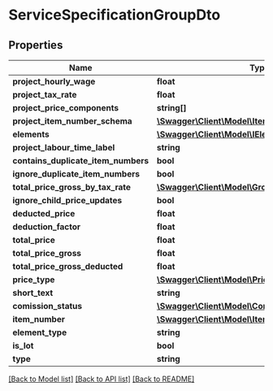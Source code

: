 # ServiceSpecificationGroupDto

## Properties
Name | Type | Description | Notes
------------ | ------------- | ------------- | -------------
**project_hourly_wage** | **float** |  | 
**project_tax_rate** | **float** |  | 
**project_price_components** | **string[]** |  | [optional] 
**project_item_number_schema** | [**\Swagger\Client\Model\ItemNumberSchemaDto**](ItemNumberSchemaDto.md) |  | [optional] 
**elements** | [**\Swagger\Client\Model\IElementDto[]**](IElementDto.md) |  | [optional] 
**project_labour_time_label** | **string** |  | [optional] 
**contains_duplicate_item_numbers** | **bool** |  | 
**ignore_duplicate_item_numbers** | **bool** |  | 
**total_price_gross_by_tax_rate** | [**\Swagger\Client\Model\GrossPriceComponentDto[]**](GrossPriceComponentDto.md) |  | [optional] 
**ignore_child_price_updates** | **bool** |  | 
**deducted_price** | **float** |  | 
**deduction_factor** | **float** |  | 
**total_price** | **float** |  | 
**total_price_gross** | **float** |  | 
**total_price_gross_deducted** | **float** |  | 
**price_type** | [**\Swagger\Client\Model\PriceTypeDto**](PriceTypeDto.md) |  | 
**short_text** | **string** |  | [optional] 
**comission_status** | [**\Swagger\Client\Model\ComissionStatusDto**](ComissionStatusDto.md) |  | 
**item_number** | [**\Swagger\Client\Model\ItemNumberDto**](ItemNumberDto.md) |  | [optional] 
**element_type** | **string** |  | [optional] 
**is_lot** | **bool** |  | 
**type** | **string** |  | [optional] 

[[Back to Model list]](../README.md#documentation-for-models) [[Back to API list]](../README.md#documentation-for-api-endpoints) [[Back to README]](../README.md)


